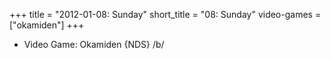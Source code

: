 +++
title = "2012-01-08: Sunday"
short_title = "08: Sunday"
video-games = ["okamiden"]
+++


* Video Game: Okamiden {NDS} /b/